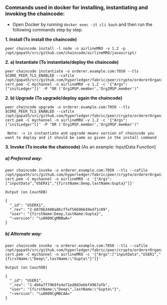 ### Commands used in docker for installing, instantiating and invoking the chaincode:

* Open Docker by running `` docker exec -it cli bash `` and then run the following commands step by step.

**1. Install (To install the chaincode)**
```
peer chaincode install -l node -n airlineMRO -v 1.2 -p /opt/gopath/src/github.com/chaincode/airlineMRO/javascript/
```

**2. a) Instantiate (To instantiate/deploy the chaincode)**
```
peer chaincode instantiate -o orderer.example.com:7050 --tls $CORE_PEER_TLS_ENABLED --cafile /opt/gopath/src/github.com/hyperledger/fabric/peer/crypto/ordererOrganizations/example.com/orderers/orderer.example.com/msp/tlscacerts/tlsca.example.com-cert.pem -C mychannel -n airlineMRO -v 1.2 -c '{"Args":["initLedger"]}' -P "OR ('Org1MSP.member','Org2MSP.member')"
```

**2. b) Upgrade (To upgrade/deploy again the chaincode)**
```
peer chaincode upgrade -o orderer.example.com:7050 --tls $CORE_PEER_TLS_ENABLED --cafile /opt/gopath/src/github.com/hyperledger/fabric/peer/crypto/ordererOrganizations/example.com/orderers/orderer.example.com/msp/tlscacerts/tlsca.example.com-cert.pem -C mychannel -n airlineMRO -v 1.2 -c '{"Args":["initLedger"]}' -P "OR ('Org1MSP.member','Org2MSP.member')"
```
`` Note: -v in instantiate and upgrade means version of chaincode you want to deploy and it should be same as given in the install command``

**3. Invoke (To incoke the chaincode)** (As an example: InputData Function)
##### a) Preferred way:
```
peer chaincode invoke -o orderer.example.com:7050 --tls --cafile /opt/gopath/src/github.com/hyperledger/fabric/peer/crypto/ordererOrganizations/example.com/orderers/orderer.example.com/msp/tlscacerts/tlsca.example.com-cert.pem -C mychannel -n airlineMRO -c '{"Args":["inputData","USERX1","{firstName:Deep,lastName:Gupta}"]}'
```
``Output (on CouchDB)``
```
{
  "_id": "USERX1",
  "_rev": "2-6078b3400a86cffef56696649ed71c09",
  "user": "{firstName:Deep,lastName:Gupta}",
  "~version": "\u0000CgMBBwA="
}
```
##### b) Alternate way:
```
peer chaincode invoke -o orderer.example.com:7050 --tls --cafile /opt/gopath/src/github.com/hyperledger/fabric/peer/crypto/ordererOrganizations/example.com/orderers/orderer.example.com/msp/tlscacerts/tlsca.example.com-cert.pem -C mychannel -n airlineMRO -c '{"Args":["inputData","USER1","{firstName:\"Deep\",lastName:\"Gupta\"}"]}'
```
``Output (on CouchDB)``
```
{
  "_id": "USER1",
  "_rev": "1-4b6a7f7969fe4e71ed0d3ebbf4967afb",
  "user": "{firstName:\"Deep\",lastName:\"Gupta\"}",
  "~version": "\u0000CgMBCAA="
}
```